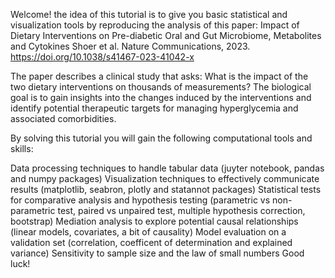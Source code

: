 Welcome! the idea of this tutorial is to give you basic statistical and visualization tools by reproducing the analysis of this paper:
Impact of Dietary Interventions on Pre-diabetic Oral and Gut Microbiome, Metabolites and Cytokines
Shoer et al. Nature Communications, 2023. https://doi.org/10.1038/s41467-023-41042-x

The paper describes a clinical study that asks: What is the impact of the two dietary interventions on thousands of measurements?
The biological goal is to gain insights into the changes induced by the interventions and identify potential therapeutic targets for managing hyperglycemia and associated comorbidities.

By solving this tutorial you will gain the following computational tools and skills:

Data processing techniques to handle tabular data
(juyter notebook, pandas and numpy packages)
Visualization techniques to effectively communicate results
(matplotlib, seabron, plotly and statannot packages)
Statistical tests for comparative analysis and hypothesis testing
(parametric vs non-parametric test, paired vs unpaired test, multiple hypothesis correction, bootstrap)
Mediation analysis to explore potential causal relationships
(linear models, covariates, a bit of causality)
Model evaluation on a validation set
(correlation, coefficent of determination and explained variance)
Sensitivity to sample size and the law of small numbers
Good luck!
